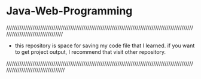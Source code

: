 # Java-Web-Programming

/////////////////////////////////////////////////////////////////////////////////////////////////////////////////////////////////

* this repository is space for saving my code file that I learned. if you want to get project output, I recommend that visit other repository.

//////////////////////////////////////////////////////////////////////////////////////////////////////////////////////////////////
